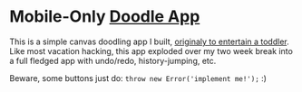 # Mobile-Only [Doodle App](http://goo.gl/loJaO5)

This is a simple canvas doodling app I built, [originaly to entertain a
toddler](http://goo.gl/bPihNp). Like most vacation hacking, this app exploded
over my two week break into a full fledged app with undo/redo, history-jumping,
etc.

Beware, some buttons just do: `throw new Error('implement me!');` :)

